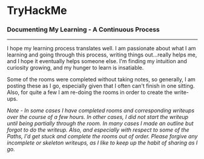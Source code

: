 # TryHackMe

### Documenting My Learning - A Continuous Process

* * *

I hope my learning process translates well. I am passionate about what I am learning and going through this process, writing things out...really helps me, and I hope it eventually helps someone else. I'm finding my intuition and curiosity growing, and my hunger to learn is insatiable.

Some of the rooms were completed without taking notes, so generally, I am posting these as I go, especially given that I often can't finish in one sitting. Also, for quite a few I am re-doing the rooms in order to create the write-ups.

_Note - In some cases I have completed rooms and corresponding writeups over the course of a few hours. In other cases, I did not start the writeup until being partially through the room. In many cases I made an outline but forgot to do the writeup. Also, and especially with respect to some of the Paths, I'd get stuck and complete the rooms out of order. Please forgive any incomplete or skeleton writeups, as I like to keep up the habit of sharing as I go._ 
